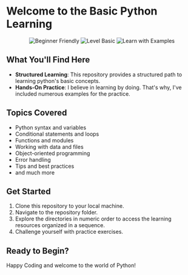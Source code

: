 # Welcome to the Basic Python Learning 

<p align="center">
  <img src="https://img.shields.io/badge/Python-Beginner%20Friendly-yellow?style=for-the-badge" alt="Beginner Friendly">
  <img src="https://img.shields.io/badge/Level-Basic-blue?style=for-the-badge" alt="Level Basic">
  <img src="https://img.shields.io/badge/Learn%20with-Examples-green?style=for-the-badge" alt="Learn with Examples">
</p>


## What You'll Find Here

- **Structured Learning**: This repository provides a structured path to learning python's basic concepts.
- **Hands-On Practice**: I believe in learning by doing. That's why, I've included numerous examples for the practice.


## Topics Covered

- Python syntax and variables
- Conditional statements and loops
- Functions and modules
- Working with data and files
- Object-oriented programming
- Error handling
- Tips and best practices
- and much more

## Get Started

1. Clone this repository to your local machine.
2. Navigate to the repository folder.
3. Explore the directories in numeric order to access the learning resources organized in a sequence.
4. Challenge yourself with practice exercises.

## Ready to Begin?

Happy Coding and welcome to the world of Python!

